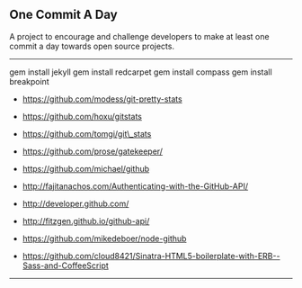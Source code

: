 ## One Commit A Day

A project to encourage and challenge developers to make at least one commit a
day towards open source projects.

- - -

gem install jekyll
gem install redcarpet
gem install compass
gem install breakpoint



- https://github.com/modess/git-pretty-stats
- https://github.com/hoxu/gitstats
- https://github.com/tomgi/git\_stats

- https://github.com/prose/gatekeeper/
- https://github.com/michael/github
- http://fajitanachos.com/Authenticating-with-the-GitHub-API/
- http://developer.github.com/
- http://fitzgen.github.io/github-api/
- https://github.com/mikedeboer/node-github
- https://github.com/cloud8421/Sinatra-HTML5-boilerplate-with-ERB--Sass-and-CoffeeScript

- - -

